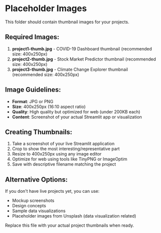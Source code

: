 # Placeholder Images

This folder should contain thumbnail images for your projects. 

## Required Images:

1. **project1-thumb.jpg** - COVID-19 Dashboard thumbnail (recommended size: 400x250px)
2. **project2-thumb.jpg** - Stock Market Predictor thumbnail (recommended size: 400x250px)  
3. **project3-thumb.jpg** - Climate Change Explorer thumbnail (recommended size: 400x250px)

## Image Guidelines:

- **Format**: JPG or PNG
- **Size**: 400x250px (16:10 aspect ratio)
- **Quality**: High quality but optimized for web (under 200KB each)
- **Content**: Screenshot of your actual Streamlit app or visualization

## Creating Thumbnails:

1. Take a screenshot of your live Streamlit application
2. Crop to show the most interesting/representative part
3. Resize to 400x250px using any image editor
4. Optimize for web using tools like TinyPNG or ImageOptim
5. Save with descriptive filename matching the project

## Alternative Options:

If you don't have live projects yet, you can use:
- Mockup screenshots
- Design concepts
- Sample data visualizations
- Placeholder images from Unsplash (data visualization related)

Replace this file with your actual project thumbnails when ready.